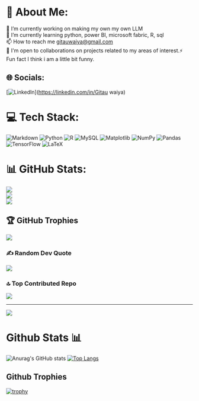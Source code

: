 # 💫 About Me:
🔭 I’m currently working on making my own my own LLM<br>🌱 I’m currently learning python, power BI, microsoft fabric, R, sql<br>📫 How to reach me gitauwaiya@gmail.com<br>💼 I'm open to collaborations on projects related to my areas of interest.⚡ Fun fact I think i am a little bit funny.


## 🌐 Socials:
[![LinkedIn](https://img.shields.io/badge/LinkedIn-%230077B5.svg?logo=linkedin&logoColor=white)](https://linkedin.com/in/Gitau waiya) 

# 💻 Tech Stack:
![Markdown](https://img.shields.io/badge/markdown-%23000000.svg?style=for-the-badge&logo=markdown&logoColor=white) ![Python](https://img.shields.io/badge/python-3670A0?style=for-the-badge&logo=python&logoColor=ffdd54) ![R](https://img.shields.io/badge/r-%23276DC3.svg?style=for-the-badge&logo=r&logoColor=white) ![MySQL](https://img.shields.io/badge/mysql-4479A1.svg?style=for-the-badge&logo=mysql&logoColor=white) ![Matplotlib](https://img.shields.io/badge/Matplotlib-%23ffffff.svg?style=for-the-badge&logo=Matplotlib&logoColor=black) ![NumPy](https://img.shields.io/badge/numpy-%23013243.svg?style=for-the-badge&logo=numpy&logoColor=white) ![Pandas](https://img.shields.io/badge/pandas-%23150458.svg?style=for-the-badge&logo=pandas&logoColor=white) ![TensorFlow](https://img.shields.io/badge/TensorFlow-%23FF6F00.svg?style=for-the-badge&logo=TensorFlow&logoColor=white) ![LaTeX](https://img.shields.io/badge/latex-%23008080.svg?style=for-the-badge&logo=latex&logoColor=white)
# 📊 GitHub Stats:
![](https://github-readme-stats.vercel.app/api?username=Gitau189&theme=midnight-purple&hide_border=false&include_all_commits=true&count_private=true)<br/>
![](https://github-readme-streak-stats.herokuapp.com/?user=Gitau189&theme=midnight-purple&hide_border=false)<br/>
![](https://github-readme-stats.vercel.app/api/top-langs/?username=Gitau189&theme=midnight-purple&hide_border=false&include_all_commits=true&count_private=true&layout=compact)

## 🏆 GitHub Trophies
![](https://github-profile-trophy.vercel.app/?username=Gitau189&theme=radical&no-frame=false&no-bg=false&margin-w=4)

### ✍️ Random Dev Quote
![](https://quotes-github-readme.vercel.app/api?type=horizontal&theme=radical)

### 🔝 Top Contributed Repo
![](https://github-contributor-stats.vercel.app/api?username=Gitau189&limit=5&theme=midnight-purple&combine_all_yearly_contributions=true)

---
[![](https://visitcount.itsvg.in/api?id=Gitau189&icon=0&color=0)](https://visitcount.itsvg.in)

<!-- Proudly created with GPRM ( https://gprm.itsvg.in ) -->






# Github Stats 📊
 
![Anurag's GitHub stats](https://github-readme-stats.vercel.app/api?username=Gitau189&show_icons=true&theme=radical)
[![Top Langs](https://github-readme-stats.vercel.app/api/top-langs/?username=Gitau189&show_icons=true&theme=radical)](https://github.com/anuraghazra/github-readme-stats)

## Github Trophies

[![trophy](https://github-profile-trophy.vercel.app/?username=Gitau189&show_icons=true&theme=radical)](https://github.com/ryo-ma/github-profile-trophy)


